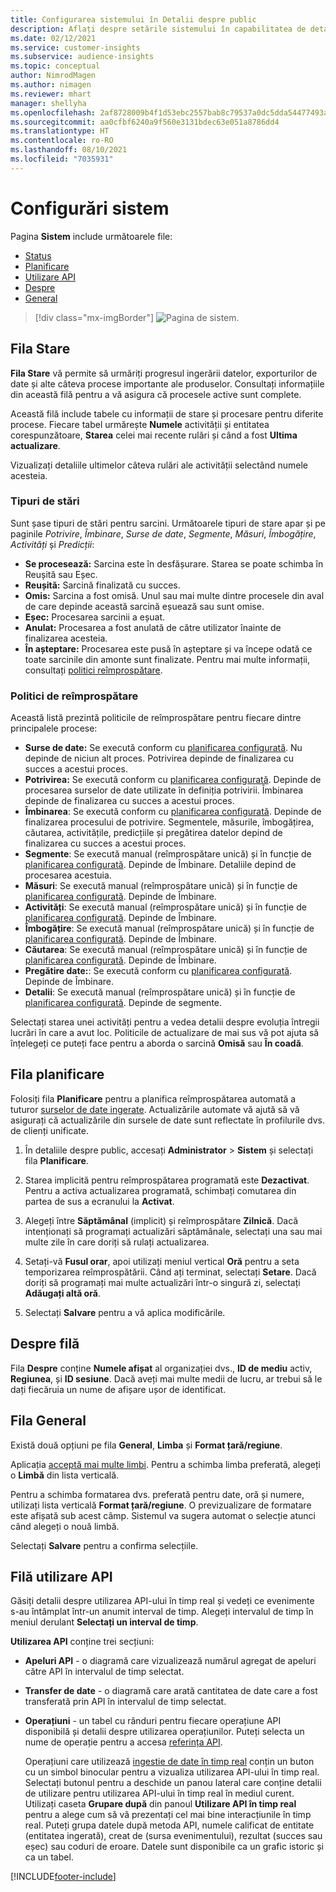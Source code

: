 ```yaml
---
title: Configurarea sistemului în Detalii despre public
description: Aflați despre setările sistemului în capabilitatea de detalii privind publicul Dynamics 365 Customer Insights.
ms.date: 02/12/2021
ms.service: customer-insights
ms.subservice: audience-insights
ms.topic: conceptual
author: NimrodMagen
ms.author: nimagen
ms.reviewer: mhart
manager: shellyha
ms.openlocfilehash: 2af8728009b4f1d53ebc2557bab8c79537a0dc5dda54477493ab1ad16f3f9a8a
ms.sourcegitcommit: aa0cfbf6240a9f560e3131bdec63e051a8786dd4
ms.translationtype: HT
ms.contentlocale: ro-RO
ms.lasthandoff: 08/10/2021
ms.locfileid: "7035931"
---
```

# <a name="system-configuration"></a>Configurări sistem

Pagina **Sistem** include următoarele file:
- [Status](#status-tab)
- [Planificare](#schedule-tab)
- [Utilizare API](#api-usage-tab)
- [Despre](#about-tab)
- [General](#general-tab)

> [!div class="mx-imgBorder"]
> ![Pagina de sistem.](media/system-tabs.png "Pagina de sistem")

## <a name="status-tab"></a>Fila Stare

**Fila Stare** vă permite să urmăriți progresul ingerării datelor, exporturilor de date și alte câteva procese importante ale produselor. Consultați informațiile din această filă pentru a vă asigura că procesele active sunt complete.

Această filă include tabele cu informații de stare și procesare pentru diferite procese. Fiecare tabel urmărește **Numele** activității și entitatea corespunzătoare, **Starea** celei mai recente rulări și când a fost **Ultima actualizare**.

Vizualizați detaliile ultimelor câteva rulări ale activității selectând numele acesteia.

### <a name="status-types"></a>Tipuri de stări

Sunt șase tipuri de stări pentru sarcini. Următoarele tipuri de stare apar și pe paginile *Potrivire*, *Îmbinare*, *Surse de date*, *Segmente*, *Măsuri*, *Îmbogățire*, *Activități* și *Predicții*:

- **Se procesează:** Sarcina este în desfășurare. Starea se poate schimba în Reușită sau Eșec.
- **Reușită:** Sarcină finalizată cu succes.
- **Omis:** Sarcina a fost omisă. Unul sau mai multe dintre procesele din aval de care depinde această sarcină eșuează sau sunt omise.
- **Eșec:** Procesarea sarcinii a eșuat.
- **Anulat:** Procesarea a fost anulată de către utilizator înainte de finalizarea acesteia.
- **În așteptare:** Procesarea este pusă în așteptare și va începe odată ce toate sarcinile din amonte sunt finalizate. Pentru mai multe informații, consultați [politici reîmprospătare](#refresh-policies).

### <a name="refresh-policies"></a>Politici de reîmprospătare

Această listă prezintă politicile de reîmprospătare pentru fiecare dintre principalele procese:

- **Surse de date:** Se execută conform cu [planificarea configurată](#schedule-tab). Nu depinde de niciun alt proces. Potrivirea depinde de finalizarea cu succes a acestui proces.
- **Potrivirea:** Se execută conform cu [planificarea configurată](#schedule-tab). Depinde de procesarea surselor de date utilizate în definiția potrivirii. Îmbinarea depinde de finalizarea cu succes a acestui proces.
- **Îmbinarea**: Se execută conform cu [planificarea configurată](#schedule-tab). Depinde de finalizarea procesului de potrivire. Segmentele, măsurile, îmbogățirea, căutarea, activitățile, predicțiile și pregătirea datelor depind de finalizarea cu succes a acestui proces.
- **Segmente**: Se execută manual (reîmprospătare unică) și în funcție de [planificarea configurată](#schedule-tab). Depinde de Îmbinare. Detaliile depind de procesarea acestuia.
- **Măsuri**: Se execută manual (reîmprospătare unică) și în funcție de [planificarea configurată](#schedule-tab). Depinde de Îmbinare.
- **Activități**: Se execută manual (reîmprospătare unică) și în funcție de [planificarea configurată](#schedule-tab). Depinde de Îmbinare.
- **Îmbogățire**: Se execută manual (reîmprospătare unică) și în funcție de [planificarea configurată](#schedule-tab). Depinde de Îmbinare.
- **Căutarea**: Se execută manual (reîmprospătare unică) și în funcție de [planificarea configurată](#schedule-tab). Depinde de Îmbinare.
- **Pregătire date:**: Se execută conform cu [planificarea configurată](#schedule-tab). Depinde de Îmbinare.
- **Detalii**: Se execută manual (reîmprospătare unică) și în funcție de [planificarea configurată](#schedule-tab). Depinde de segmente.

Selectați starea unei activități pentru a vedea detalii despre evoluția întregii lucrări în care a avut loc. Politicile de actualizare de mai sus vă pot ajuta să înțelegeți ce puteți face pentru a aborda o sarcină **Omisă** sau **În coadă**.

## <a name="schedule-tab"></a>Fila planificare

Folosiți fila **Planificare** pentru a planifica reîmprospătarea automată a tuturor [surselor de date ingerate](data-sources.md). Actualizările automate vă ajută să vă asigurați că actualizările din sursele de date sunt reflectate în profilurile dvs. de clienți unificate.

1. În detaliile despre public, accesați **Administrator** > **Sistem** și selectați fila **Planificare**.

2. Starea implicită pentru reîmprospătarea programată este **Dezactivat**. Pentru a activa actualizarea programată, schimbați comutarea din partea de sus a ecranului la **Activat**.

3. Alegeți între **Săptămânal** (implicit) și reîmprospătare **Zilnică**. Dacă intenționați să programați actualizări săptămânale, selectați una sau mai multe zile în care doriți să rulați actualizarea.

4. Setați-vă **Fusul orar**, apoi utilizați meniul vertical **Oră** pentru a seta temporizarea reîmprospătării. Când ați terminat, selectați **Setare**. Dacă doriți să programați mai multe actualizări într-o singură zi, selectați **Adăugați altă oră**.

5. Selectați **Salvare** pentru a vă aplica modificările.

## <a name="about-tab"></a>Despre filă

Fila **Despre** conține **Numele afișat** al organizației dvs., **ID de mediu** activ, **Regiunea**, și **ID sesiune**. Dacă aveți mai multe medii de lucru, ar trebui să le dați fiecăruia un nume de afișare ușor de identificat.

## <a name="general-tab"></a>Fila General

Există două opțiuni pe fila **General**, **Limba** și **Format țară/regiune**.

Aplicația [acceptă mai multe limbi](supported-languages.md). Pentru a schimba limba preferată, alegeți o **Limbă** din lista verticală.

Pentru a schimba formatarea dvs. preferată pentru date, oră și numere, utilizați lista verticală **Format țară/regiune**. O previzualizare de formatare este afișată sub acest câmp. Sistemul va sugera automat o selecție atunci când alegeți o nouă limbă.

Selectați **Salvare** pentru a confirma selecțiile.

## <a name="api-usage-tab"></a>Filă utilizare API

Găsiți detalii despre utilizarea API-ului în timp real și vedeți ce evenimente s-au întâmplat într-un anumit interval de timp. Alegeți intervalul de timp în meniul derulant **Selectați un interval de timp**. 

**Utilizarea API** conține trei secțiuni: 
- **Apeluri API** - o diagramă care vizualizează numărul agregat de apeluri către API în intervalul de timp selectat.

- **Transfer de date** - o diagramă care arată cantitatea de date care a fost transferată prin API în intervalul de timp selectat.

-  **Operațiuni** - un tabel cu rânduri pentru fiecare operațiune API disponibilă și detalii despre utilizarea operațiunilor. Puteți selecta un nume de operație pentru a accesa [referința API](https://developer.ci.ai.dynamics.com/api-details#api=CustomerInsights&operation=Get-all-instances).

   Operațiuni care utilizează [ingestie de date în timp real](real-time-data-ingestion.md) conțin un buton cu un simbol binocular pentru a vizualiza utilizarea API-ului în timp real. Selectați butonul pentru a deschide un panou lateral care conține detalii de utilizare pentru utilizarea API-ului în timp real în mediul curent.   
   Utilizați caseta **Grupare după** din panoul **Utilizare API în timp real** pentru a alege cum să vă prezentați cel mai bine interacțiunile în timp real. Puteți grupa datele după metoda API, numele calificat de entitate (entitatea ingerată), creat de (sursa evenimentului), rezultat (succes sau eșec) sau coduri de eroare. Datele sunt disponibile ca un grafic istoric și ca un tabel.


[!INCLUDE[footer-include](../includes/footer-banner.md)]